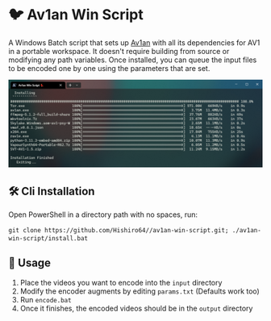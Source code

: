 #  🐦 Av1an Win Script

A Windows Batch script that sets up [Av1an](https://github.com/master-of-zen/Av1an) with all its dependencies for AV1 in a portable workspace. It doesn't require building from source or modifying any path variables. Once installed, you can queue the input files to be encoded one by one using the parameters that are set.

![preview](./preview.png)

## 🛠️ Cli Installation
  Open PowerShell in a directory path with no spaces, run:

  ````
  git clone https://github.com/Hishiro64//av1an-win-script.git; ./av1an-win-script/install.bat
  ````

## 👀 Usage
   1. Place the videos you want to encode into the `input` directory
   2. Modify the encoder augments by editing `params.txt` (Defaults work too)
   3. Run `encode.bat`
   4. Once it finishes, the encoded videos should be in the `output` directory
